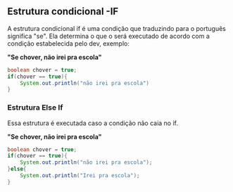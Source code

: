## Estrutura condicional -IF

A estrutura condicional if é uma condição que traduzindo para o português significa "se".
Ela determina o que o será executado de acordo com a condição estabelecida pelo dev, exemplo:

**"Se chover, não irei pra escola"**

```java
boolean chover = true;
if(chover == true){
    System.out.println("não irei pra escola")
}

```
### Estrutura Else If

Essa estrutura é executada caso a condição não caia no if.

**"Se chover, não irei pra escola"**

```java
boolean chover = true;
if(chover == true){
    System.out.println("não irei pra escola");
}else{
    System.out.println("Irei pra escola");
}
```